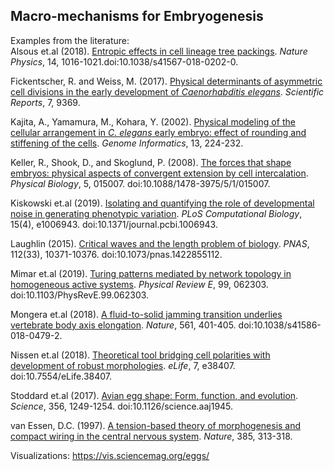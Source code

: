 ## Macro-mechanisms for Embryogenesis  

Examples from the literature:  
Alsous et.al (2018). [Entropic effects in cell lineage tree packings](https://www.researchgate.net/publication/326424607_Entropic_effects_in_cell_lineage_tree_packings). _Nature Physics_, 14, 1016-1021.doi:10.1038/s41567-018-0202-0.  

Fickentscher, R. and Weiss, M. (2017). [Physical determinants of asymmetric cell divisions in the early development of _Caenorhabditis elegans_](https://www.nature.com/articles/s41598-017-09690-4). _Scientific Reports_, 7, 9369.  

Kajita, A., Yamamura, M., Kohara, Y. (2002). [Physical modeling of the cellular arrangement in _C. elegans_ early embryo: effect of rounding and stiffening of the cells](https://www.ncbi.nlm.nih.gov/pubmed/14571391). _Genome Informatics_, 13, 224-232.

Keller, R., Shook, D., and Skoglund, P. (2008). [The forces that shape embryos: physical aspects of convergent extension by cell intercalation](http://stacks.iop.org/%20PhysBio/5/015007). _Physical Biology_, 5, 015007. doi:10.1088/1478-3975/5/1/015007.

Kiskowski et.al (2019). [Isolating and quantifying the role of developmental noise in generating phenotypic variation](https://www.biorxiv.org/content/10.1101/334961v1). _PLoS Computational Biology_, 15(4), e1006943. doi:10.1371/journal.pcbi.1006943.  

Laughlin (2015). [Critical waves and the length problem of biology](https://www.pnas.org/content/112/33/10371). _PNAS_, 112(33), 10371-10376. doi:10.1073/pnas.1422855112.  

Mimar et.al (2019). [Turing patterns mediated by network topology in homogeneous active systems](https://arxiv.org/abs/1903.03845). _Physical Review E_, 99, 062303. doi:10.1103/PhysRevE.99.062303.  

Mongera et.al (2018). [A fluid-to-solid jamming transition underlies vertebrate body axis elongation](https://www.nature.com/articles/s41586-018-0479-2). _Nature_, 561, 401-405. doi:10.1038/s41586-018-0479-2.  

Nissen et.al (2018). [Theoretical tool bridging cell polarities with development of robust morphologies](https://elifesciences.org/articles/38407). _eLife_, 7, e38407. doi:10.7554/eLife.38407.  

Stoddard et.al (2017). [Avian egg shape: Form, function, and evolution](https://www.researchgate.net/publication/318263505_Avian_egg_shape_Form_function_and_evolution). _Science_, 356, 1249-1254. doi:10.1126/science.aaj1945.  

van Essen, D.C. (1997). [A tension-based theory of morphogenesis and compact wiring in the central nervous system](https://www.nature.com/articles/385313a0). _Nature_, 385, 313-318.  

Visualizations: https://vis.sciencemag.org/eggs/  
